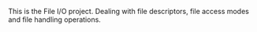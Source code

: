 This is the File I/O project. Dealing with file descriptors, file access modes and file handling operations.